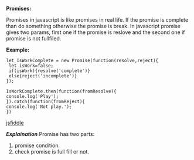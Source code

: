 **Promises:**

Promises in javascript is like promises in real life. If the promise is complete than do something otherwise the promise is break.
In javascript promise gives two params, first one if the promise is reslove and the second one if promise is not fullfiled.

**Example:**
```
let IsWorkComplete = new Promise(function(resolve,reject){
 let isWork=false;
 if(isWork){resolve('complete')}
 else{reject('incomplete')}
});

IsWorkComplete.then(function(fromResolve){
console.log('Play');
}).catch(function(fromReject){
console.log('Not play.');
})

```
[jsfiddle](https://jsfiddle.net/helloaliimran/ohxn823b/latest/)

***Explaination***
Promise has two parts:
1. promise condition.
2. check promise is full fill or not.
